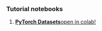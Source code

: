 ### Tutorial notebooks

1. **[PyTorch Datasets](tutorial_nb.01.pytorch_datasets.ipynb)**<a href="https://colab.research.google.com/github/mvinyard/lightning-tutorial/blob/main/notebooks/tutorial_nb.01.pytorch_datasets.ipynb" target="_blank">open in colab!</a>
